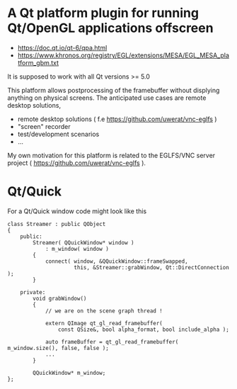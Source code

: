 # A Qt platform plugin for running Qt/OpenGL applications offscreen

- https://doc.qt.io/qt-6/qpa.html
- https://www.khronos.org/registry/EGL/extensions/MESA/EGL_MESA_platform_gbm.txt

It is supposed to work with all Qt versions >= 5.0

This platform allows postprocessing of the framebuffer without displying anything
on physical screens. The anticipated use cases are remote desktop solutions,

- remote desktop solutions ( f.e https://github.com/uwerat/vnc-eglfs )
- "screen" recorder
- test/development scenarios
- ...

My own motivation for this platform is related to the EGLFS/VNC server 
project ( https://github.com/uwerat/vnc-eglfs ).

# Qt/Quick

For a Qt/Quick window code might look like this

```
class Streamer : public QObject
{
    public:
        Streamer( QQuickWindow* window )
            : m_window( window )
        {
            connect( window, &QQuickWindow::frameSwapped,
                     this, &Streamer::grabWindow, Qt::DirectConnection );
        }

    private:
        void grabWindow()
        {
            // we are on the scene graph thread !

            extern QImage qt_gl_read_framebuffer(
                const QSize&, bool alpha_format, bool include_alpha );

            auto frameBuffer = qt_gl_read_framebuffer( m_window.size(), false, false );
            ...
        }

        QQuickWindow* m_window;
};

```
